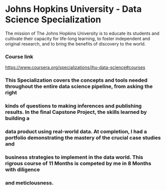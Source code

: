 # Johns Hopkins University - Data Science Specialization
The mission of The Johns Hopkins University is to educate its students and cultivate their capacity for life-long learning,
to foster independent and original research, and to bring the benefits of discovery to the world.

### Course link
https://www.coursera.org/specializations/jhu-data-science#courses

### This Specialization covers the concepts and tools needed throughout the entire data science pipeline, from asking the right
### kinds of questions to making inferences and publishing results. In the final Capstone Project, the skills learned by building a
### data product using real-world data. At completion, I had a portfolio demonstrating the mastery of the crucial case studies and 
### business strategies to implement in the data world. This rigrous course of 11 Months is competed by me in 8 Months with diligence
### and meticlousness. 
